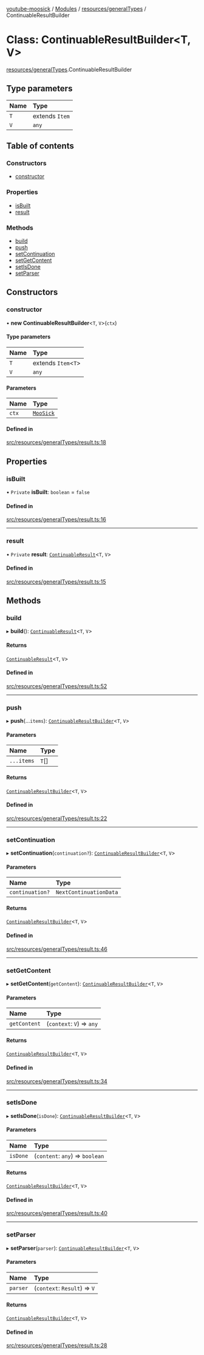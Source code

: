 [youtube-moosick](../README.md) / [Modules](../modules.md) / [resources/generalTypes](../modules/resources_generalTypes.md) / ContinuableResultBuilder

# Class: ContinuableResultBuilder<T, V\>

[resources/generalTypes](../modules/resources_generalTypes.md).ContinuableResultBuilder

## Type parameters

| Name | Type |
| :------ | :------ |
| `T` | extends `Item` |
| `V` | `any` |

## Table of contents

### Constructors

- [constructor](resources_generalTypes.ContinuableResultBuilder.md#constructor)

### Properties

- [isBuilt](resources_generalTypes.ContinuableResultBuilder.md#isbuilt)
- [result](resources_generalTypes.ContinuableResultBuilder.md#result)

### Methods

- [build](resources_generalTypes.ContinuableResultBuilder.md#build)
- [push](resources_generalTypes.ContinuableResultBuilder.md#push)
- [setContinuation](resources_generalTypes.ContinuableResultBuilder.md#setcontinuation)
- [setGetContent](resources_generalTypes.ContinuableResultBuilder.md#setgetcontent)
- [setIsDone](resources_generalTypes.ContinuableResultBuilder.md#setisdone)
- [setParser](resources_generalTypes.ContinuableResultBuilder.md#setparser)

## Constructors

### constructor

• **new ContinuableResultBuilder**<`T`, `V`\>(`ctx`)

#### Type parameters

| Name | Type |
| :------ | :------ |
| `T` | extends `Item`<`T`\> |
| `V` | `any` |

#### Parameters

| Name | Type |
| :------ | :------ |
| `ctx` | [`MooSick`](index.MooSick.md) |

#### Defined in

[src/resources/generalTypes/result.ts:18](https://github.com/EvasiveXkiller/youtube-moosick/blob/0ec19f8/src/resources/generalTypes/result.ts#L18)

## Properties

### isBuilt

• `Private` **isBuilt**: `boolean` = `false`

#### Defined in

[src/resources/generalTypes/result.ts:16](https://github.com/EvasiveXkiller/youtube-moosick/blob/0ec19f8/src/resources/generalTypes/result.ts#L16)

___

### result

• `Private` **result**: [`ContinuableResult`](resources_generalTypes.ContinuableResult.md)<`T`, `V`\>

#### Defined in

[src/resources/generalTypes/result.ts:15](https://github.com/EvasiveXkiller/youtube-moosick/blob/0ec19f8/src/resources/generalTypes/result.ts#L15)

## Methods

### build

▸ **build**(): [`ContinuableResult`](resources_generalTypes.ContinuableResult.md)<`T`, `V`\>

#### Returns

[`ContinuableResult`](resources_generalTypes.ContinuableResult.md)<`T`, `V`\>

#### Defined in

[src/resources/generalTypes/result.ts:52](https://github.com/EvasiveXkiller/youtube-moosick/blob/0ec19f8/src/resources/generalTypes/result.ts#L52)

___

### push

▸ **push**(...`items`): [`ContinuableResultBuilder`](resources_generalTypes.ContinuableResultBuilder.md)<`T`, `V`\>

#### Parameters

| Name | Type |
| :------ | :------ |
| `...items` | `T`[] |

#### Returns

[`ContinuableResultBuilder`](resources_generalTypes.ContinuableResultBuilder.md)<`T`, `V`\>

#### Defined in

[src/resources/generalTypes/result.ts:22](https://github.com/EvasiveXkiller/youtube-moosick/blob/0ec19f8/src/resources/generalTypes/result.ts#L22)

___

### setContinuation

▸ **setContinuation**(`continuation?`): [`ContinuableResultBuilder`](resources_generalTypes.ContinuableResultBuilder.md)<`T`, `V`\>

#### Parameters

| Name | Type |
| :------ | :------ |
| `continuation?` | `NextContinuationData` |

#### Returns

[`ContinuableResultBuilder`](resources_generalTypes.ContinuableResultBuilder.md)<`T`, `V`\>

#### Defined in

[src/resources/generalTypes/result.ts:46](https://github.com/EvasiveXkiller/youtube-moosick/blob/0ec19f8/src/resources/generalTypes/result.ts#L46)

___

### setGetContent

▸ **setGetContent**(`getContent`): [`ContinuableResultBuilder`](resources_generalTypes.ContinuableResultBuilder.md)<`T`, `V`\>

#### Parameters

| Name | Type |
| :------ | :------ |
| `getContent` | (`context`: `V`) => `any` |

#### Returns

[`ContinuableResultBuilder`](resources_generalTypes.ContinuableResultBuilder.md)<`T`, `V`\>

#### Defined in

[src/resources/generalTypes/result.ts:34](https://github.com/EvasiveXkiller/youtube-moosick/blob/0ec19f8/src/resources/generalTypes/result.ts#L34)

___

### setIsDone

▸ **setIsDone**(`isDone`): [`ContinuableResultBuilder`](resources_generalTypes.ContinuableResultBuilder.md)<`T`, `V`\>

#### Parameters

| Name | Type |
| :------ | :------ |
| `isDone` | (`content`: `any`) => `boolean` |

#### Returns

[`ContinuableResultBuilder`](resources_generalTypes.ContinuableResultBuilder.md)<`T`, `V`\>

#### Defined in

[src/resources/generalTypes/result.ts:40](https://github.com/EvasiveXkiller/youtube-moosick/blob/0ec19f8/src/resources/generalTypes/result.ts#L40)

___

### setParser

▸ **setParser**(`parser`): [`ContinuableResultBuilder`](resources_generalTypes.ContinuableResultBuilder.md)<`T`, `V`\>

#### Parameters

| Name | Type |
| :------ | :------ |
| `parser` | (`context`: `Result`) => `V` |

#### Returns

[`ContinuableResultBuilder`](resources_generalTypes.ContinuableResultBuilder.md)<`T`, `V`\>

#### Defined in

[src/resources/generalTypes/result.ts:28](https://github.com/EvasiveXkiller/youtube-moosick/blob/0ec19f8/src/resources/generalTypes/result.ts#L28)
